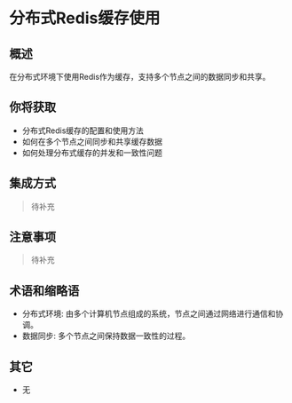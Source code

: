 # 分布式Redis缓存使用

## 概述

在分布式环境下使用Redis作为缓存，支持多个节点之间的数据同步和共享。

## 你将获取

- 分布式Redis缓存的配置和使用方法
- 如何在多个节点之间同步和共享缓存数据
- 如何处理分布式缓存的并发和一致性问题


## 集成方式

> 待补充

## 注意事项

> 待补充

## 术语和缩略语

- 分布式环境: 由多个计算机节点组成的系统，节点之间通过网络进行通信和协调。
- 数据同步: 多个节点之间保持数据一致性的过程。

## 其它

- 无
